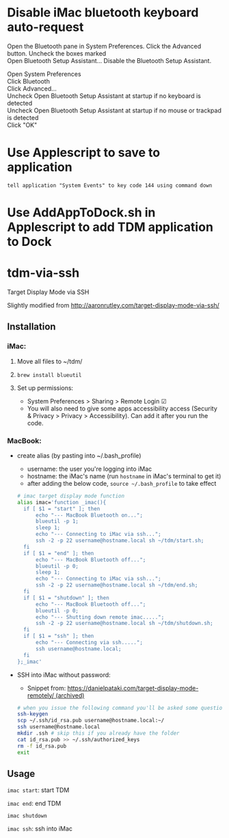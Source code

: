 # Disable iMac bluetooth keyboard auto-request
Open the Bluetooth pane in System Preferences. Click the Advanced button. Uncheck the boxes marked  
Open Bluetooth Setup Assistant...
Disable the Bluetooth Setup Assistant.

Open System Preferences  
Click Bluetooth  
Click Advanced…  
Uncheck Open Bluetooth Setup Assistant at startup if no keyboard is detected  
Uncheck Open Bluetooth Setup Assistant at startup if no mouse or trackpad is detected  
Click "OK"

# Use Applescript to save to application
```
tell application "System Events" to key code 144 using command down
```

# Use AddAppToDock.sh in Applescript to add TDM application to Dock


# tdm-via-ssh
Target Display Mode via SSH

Slightly modified from http://aaronrutley.com/target-display-mode-via-ssh/

## Installation

### iMac:

1. Move all files to ~/tdm/

2.  `brew install blueutil`

3. Set up permissions:
   - System Preferences > Sharing > Remote Login ☑
   - You will also need to give some apps accessibility access (Security & Privacy > Privacy > Accessibility). Can add it after you run the code.

### MacBook:

* create alias (by pasting into ~/.bash_profile)

  - username: the user you're logging into iMac
  - hostname: the iMac's name (run `hostname` in iMac's terminal to get it)
  - after adding the below code, `source ~/.bash_profile` to take effect

  ```bash
  # imac target display mode function
  alias imac='function _imac(){
  	if [ $1 = "start" ]; then
  		echo "--- MacBook Bluetooth on...";
  	    blueutil -p 1;	
  		sleep 1;
  		echo "--- Connecting to iMac via ssh...";
  		ssh -2 -p 22 username@hostname.local sh ~/tdm/start.sh;
  	fi
  	if [ $1 = "end" ]; then
  		echo "--- MacBook Bluetooth off...";
  		blueutil -p 0;
  		sleep 1;
  		echo "--- Connecting to iMac via ssh...";
  		ssh -2 -p 22 username@hostname.local sh ~/tdm/end.sh;
  	fi
  	if [ $1 = "shutdown" ]; then
  		echo "--- MacBook Bluetooth off...";
  		blueutil -p 0;
  		echo "--- Shutting down remote imac.....";
  		ssh -2 -p 22 username@hostname.local sh ~/tdm/shutdown.sh;
  	fi
  	if [ $1 = "ssh" ]; then
  		echo "--- Connecting via ssh.....";
  		ssh username@hostname.local;
  	fi
  };_imac'
  ```

* SSH into iMac without password:

  - Snippet from: [https://danielpataki.com/target-display-mode-remotely/ (archived)](https://web.archive.org/web/20180815120109/https://danielpataki.com/target-display-mode-remotely/)

  ```bash
  # when you issue the following command you'll be asked some questions, keep hitting enter until done.
  ssh-keygen
  scp ~/.ssh/id_rsa.pub username@hostname.local:~/
  ssh username@hostname.local
  mkdir .ssh # skip this if you already have the folder
  cat id_rsa.pub >> ~/.ssh/authorized_keys
  rm -f id_rsa.pub
  exit
  ```

## Usage

`imac start`: start TDM

`imac end`: end TDM

`imac shutdown`

`imac ssh`: ssh into iMac

